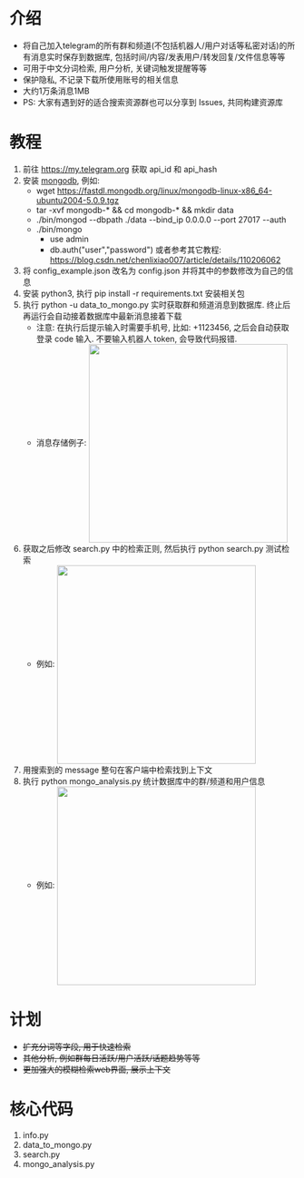 # 介绍
- 将自己加入telegram的所有群和频道(不包括机器人/用户对话等私密对话)的所有消息实时保存到数据库, 包括时间/内容/发表用户/转发回复/文件信息等等
- 可用于中文分词检索, 用户分析, 关键词触发提醒等等
- 保护隐私, 不记录下载所使用账号的相关信息
- 大约1万条消息1MB
- PS: 大家有遇到好的适合搜索资源群也可以分享到 Issues, 共同构建资源库

# 教程
1. 前往 https://my.telegram.org 获取 api_id 和 api_hash
2. 安装 [mongodb](https://www.mongodb.com/try/download/community), 例如:
   - wget https://fastdl.mongodb.org/linux/mongodb-linux-x86_64-ubuntu2004-5.0.9.tgz
   - tar -xvf mongodb-* && cd mongodb-* && mkdir data
   - ./bin/mongod --dbpath ./data --bind_ip 0.0.0.0 --port 27017 --auth
   - ./bin/mongo
     - use admin
     - db.auth("user","password")
或者参考其它教程: https://blog.csdn.net/chenlixiao007/article/details/110206062
3. 将 config_example.json 改名为 config.json 并将其中的参数修改为自己的信息
4. 安装 python3, 执行 pip install -r requirements.txt 安装相关包
5. 执行 python -u data_to_mongo.py 实时获取群和频道消息到数据库. 终止后再运行会自动接着数据库中最新消息接着下载
   - 注意: 在执行后提示输入时需要手机号, 比如: +1123456, 之后会自动获取登录 code 输入. 不要输入机器人 token, 会导致代码报错.
   - 消息存储例子: <img src="message.png" width = "350" alt="" align=center />
6. 获取之后修改 search.py 中的检索正则, 然后执行 python search.py 测试检索
   - 例如: <img src="search.png" width = "350" alt="" align=center />
7. 用搜索到的 message 整句在客户端中检索找到上下文
8. 执行 python mongo_analysis.py 统计数据库中的群/频道和用户信息
   - 例如: <img src="stat.png" width = "350" alt="" align=center />

# 计划
- ~~扩充分词等字段, 用于快速检索~~
- ~~其他分析, 例如群每日活跃/用户活跃/话题趋势等等~~
- ~~更加强大的模糊检索web界面, 展示上下文~~

# 核心代码
1. info.py
2. data_to_mongo.py
3. search.py
4. mongo_analysis.py
